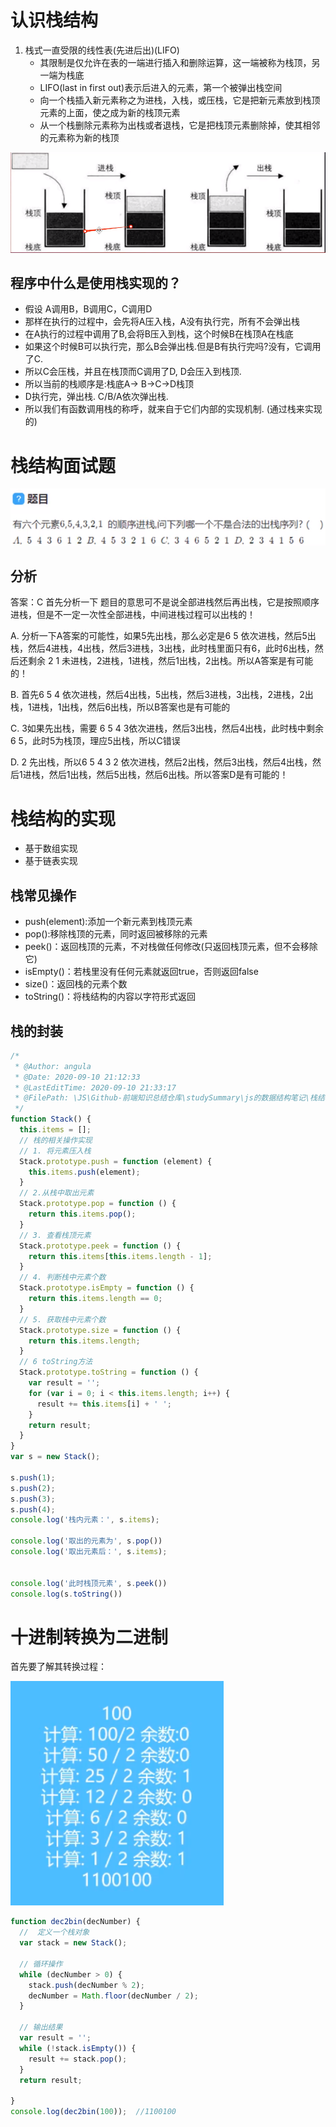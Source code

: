 <!--
 * @Author: angula
 * @Date: 2020-09-10 19:35:16
 * @LastEditTime: 2020-09-10 22:37:19
 * @FilePath: \JS\Github-前端知识总结仓库\studySummary\js的数据结构笔记\栈结构\文档.md
-->
# 认识栈结构
1. 栈式一直受限的线性表(先进后出)(LIFO)
   - 其限制是仅允许在表的一端进行插入和删除运算，这一端被称为栈顶，另一端为栈底
   - LIFO(last in first out)表示后进入的元素，第一个被弹出栈空间
   - 向一个栈插入新元素称之为进栈，入栈，或压栈，它是把新元素放到栈顶元素的上面，使之成为新的栈顶元素
   - 从一个栈删除元素称为出栈或者退栈，它是把栈顶元素删除掉，使其相邻的元素称为新的栈顶


 ![](img/2020-09-10-22-35-15oxygen.png) 
 

  ## 程序中什么是使用栈实现的？
  - 假设 A调用B，B调用C，C调用D
  - 那样在执行的过程中，会先将A压入栈，A没有执行完，所有不会弹出栈
  - 在A执行的过程中调用了B,会将B压入到栈，这个时候B在栈顶A在栈底
  - 如果这个时候B可以执行完，那么B会弹出栈.但是B有执行完吗?没有，它调用了C.
  - 所以C会压栈，并且在栈顶而C调用了D, D会压入到栈顶.
  - 所以当前的栈顺序是:栈底A-> B->C->D栈顶
  - D执行完，弹出栈. C/B/A依次弹出栈.
  - 所以我们有函数调用栈的称呼，就来自于它们内部的实现机制. (通过栈来实现的)

# 栈结构面试题
![](img/2020-09-10-22-34-26oxygen.png)

## 分析
答案：C
首先分析一下
题目的意思可不是说全部进栈然后再出栈，它是按照顺序进栈，但是不一定一次性全部进栈，中间进栈过程可以出栈的！

A. 分析一下A答案的可能性，如果5先出栈，那么必定是6 5 依次进栈，然后5出栈，然后4进栈，4出栈，然后3进栈，3出栈，此时栈里面只有6，此时6出栈，然后还剩余 2 1 未进栈，2进栈，1进栈，然后1出栈，2出栈。所以A答案是有可能的！

B.  首先6 5 4 依次进栈，然后4出栈，5出栈，然后3进栈，3出栈，2进栈，2出栈，1进栈，1出栈，然后6出栈，所以B答案也是有可能的

C. 3如果先出栈，需要 6 5 4 3依次进栈，然后3出栈，然后4出栈，此时栈中剩余6 5，此时5为栈顶，理应5出栈，所以C错误

D. 2 先出栈，所以6 5 4 3 2 依次进栈，然后2出栈，然后3出栈，然后4出栈，然后1进栈，然后1出栈，然后5出栈，然后6出栈。所以答案D是有可能的！

# 栈结构的实现
- 基于数组实现
- 基于链表实现

## 栈常见操作
- push(element):添加一个新元素到栈顶元素
- pop():移除栈顶的元素，同时返回被移除的元素
- peek()：返回栈顶的元素，不对栈做任何修改(只返回栈顶元素，但不会移除它)
- isEmpty()：若栈里没有任何元素就返回true，否则返回false
- size()：返回栈的元素个数
- toString()：将栈结构的内容以字符形式返回

## 栈的封装
```js
/*
 * @Author: angula
 * @Date: 2020-09-10 21:12:33
 * @LastEditTime: 2020-09-10 21:33:17
 * @FilePath: \JS\Github-前端知识总结仓库\studySummary\js的数据结构笔记\栈结构\栈的封装.js
 */
function Stack() {
  this.items = [];
  // 栈的相关操作实现
  // 1. 将元素压入栈
  Stack.prototype.push = function (element) {
    this.items.push(element);
  }
  // 2.从栈中取出元素
  Stack.prototype.pop = function () {
    return this.items.pop();
  }
  // 3. 查看栈顶元素
  Stack.prototype.peek = function () {
    return this.items[this.items.length - 1];
  }
  // 4. 判断栈中元素个数
  Stack.prototype.isEmpty = function () {
    return this.items.length == 0;
  }
  // 5. 获取栈中元素个数
  Stack.prototype.size = function () {
    return this.items.length;
  }
  // 6 toString方法
  Stack.prototype.toString = function () {
    var result = '';
    for (var i = 0; i < this.items.length; i++) {
      result += this.items[i] + ' ';
    }
    return result;
  }
}
var s = new Stack();

s.push(1);
s.push(2);
s.push(3);
s.push(4);
console.log('栈内元素：', s.items);

console.log('取出的元素为', s.pop())
console.log('取出元素后：', s.items);


console.log('此时栈顶元素', s.peek())
console.log(s.toString())
```

# 十进制转换为二进制
首先要了解其转换过程：

![](img/2020-09-10-22-36-53oxygen.png)


```js
function dec2bin(decNumber) { 
  //  定义一个栈对象
  var stack = new Stack();

  // 循环操作 
  while (decNumber > 0) {
    stack.push(decNumber % 2);
    decNumber = Math.floor(decNumber / 2);
  }

  // 输出结果
  var result = '';
  while (!stack.isEmpty()) {
    result += stack.pop();
  }
  return result;

}
console.log(dec2bin(100));  //1100100
```
